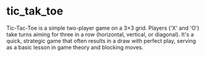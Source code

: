 # tic_tak_toe
Tic-Tac-Toe is a simple two-player game on a 3×3 grid. Players ('X' and 'O') take turns aiming for three in a row (horizontal, vertical, or diagonal). It's a quick, strategic game that often results in a draw with perfect play, serving as a basic lesson in game theory and blocking moves.
